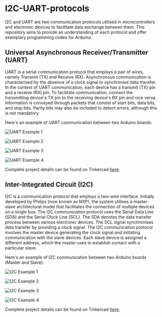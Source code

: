 # I2C-UART-protocols
I2C and UART are two communication protocols utilised in microcontrollers and electronic devices to facilitate data exchange between them. This repository aims to provide an understanding of each protocol and offer exemplary programming codes for Arduino.

## Universal Asynchronous Receiver/Transmitter (UART)
UART is a serial communication protocol that employs a pair of wires, namely Transmit (TX) and Receive (RX). Asynchronous communication is characterised by the absence of a clock signal to synchronise data transfer. In the context of UART communication, each device has a transmit (TX) pin and a receive (RX) pin. To facilitate communication, connect the transmitting device's TX pin to the receiving device's RX pin and vice versa. Information is conveyed through packets that consist of start bits, data bits, and stop bits. Parity bits may also be included to detect errors, although this is not mandatory.

Here's an example of UART communication between two Arduino boards:

![UART Example 1](https://github.com/Oxigen76/I2C-UART-protocols/assets/76484497/912a54f8-044e-4f69-90ab-19f5ddb47e56)

![UART Example 2](https://github.com/Oxigen76/I2C-UART-protocols/assets/76484497/122dbb67-7b15-48e6-a270-8515a593b2a9)

![UART Example 3](https://github.com/Oxigen76/I2C-UART-protocols/assets/76484497/8c108f61-fc41-498f-a686-b6cf01a45773)

![UART Example 4](https://github.com/Oxigen76/I2C-UART-protocols/assets/76484497/cbe0f751-c86b-461e-b555-80e1f2a3ec64)

Complete project details can be found on Tinkercad [here](https://www.tinkercad.com/things/0SYVH7ibyho?sharecode=VGLsjrFgx8dsUceHDcU_-MbmvVp1N7TFqOqT6o2of5k).

## Inter-Integrated Circuit (I2C)
I2C is a communication protocol that employs a two-wire interface. Initially developed by Philips (now known as NXP), the system utilises a master-slave architectural model that facilitates the connection of multiple devices on a single bus. The I2C communication protocol uses the Serial Data Line (SDA) and the Serial Clock Line (SCL). The SDA denotes the data transfer process between various electronic devices. The SCL signal synchronises data transfer by providing a clock signal. The I2C communication protocol involves the master device generating the clock signal and initiating communication with the slave devices. Each slave device is assigned a different address, which the master uses to establish contact with a particular slave.

Here's an example of I2C communication between two Arduino boards (Master and Slave):

![I2C Example 1](https://github.com/Oxigen76/I2C-UART-protocols/assets/76484497/6003de50-782c-4363-bba3-69412d289d3f)

![I2C Example 2](https://github.com/Oxigen76/I2C-UART-protocols/assets/76484497/5d1aa693-32ea-4ad0-9de8-b8ef1dcded20)

![I2C Example 3](https://github.com/Oxigen76/I2C-UART-protocols/assets/76484497/684758a1-a019-47f1-846c-ecb9b449c16d)

![I2C Example 4](https://github.com/Oxigen76/I2C-UART-protocols/assets/76484497/dbfea09b-e98b-4b29-8cd4-ee9f62837712)

Complete project details can be found on Tinkercad [here](https://www.tinkercad.com/things/4xyzTreuhsK?sharecode=K8drE-MWxtyw4O5W9lw4cTQUytDAVHl3fYUJv4_EDWg).
